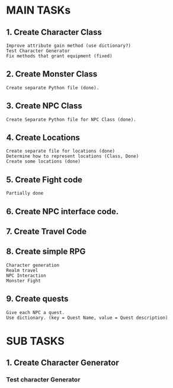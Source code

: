 # MAIN TASKs
## 1. Create Character Class
    Improve attribute gain method (use dictionary?)
    Test Character Generator
    Fix methods that grant equipment (fixed)
## 2. Create Monster Class
    Create separate Python file (done).
## 3. Create NPC Class
    Create Separate Python file for NPC Class (done).
## 4. Create Locations
    Create separate file for locations (done)
    Determine how to represent locations (Class, Done)
    Create some locations (done)
## 5. Create Fight code
    Partially done
## 6. Create NPC interface code.
## 7. Create Travel Code
## 8. Create simple RPG
    Character generation
    Realm travel
    NPC Interaction
    Monster Fight
## 9. Create quests 
    Give each NPC a quest.
    Use dictionary. (key = Quest Name, value = Quest description)
    
# SUB TASKS

## 1. Create Character Generator
### Test character Generator